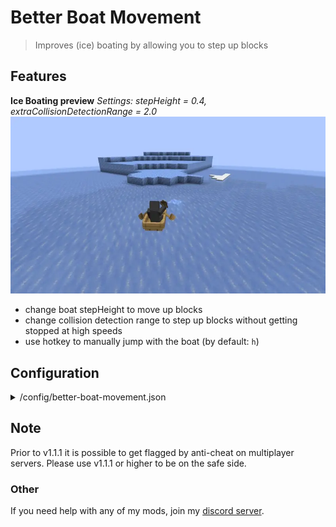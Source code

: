 # Better Boat Movement

> Improves (ice) boating by allowing you to step up blocks

## Features

**Ice Boating preview**
*Settings: stepHeight = 0.4, extraCollisionDetectionRange = 2.0*
![Ice Boating preview](https://raw.githubusercontent.com/btwonion/better-boat-movement/refs/heads/master/media/bbm-ice-boating.webp)

- change boat stepHeight to move up blocks
- change collision detection range to step up blocks without getting stopped at high speeds
- use hotkey to manually jump with the boat (by default: `h`)

## Configuration

<details>
<summary>/config/better-boat-movement.json</summary>

```json5
{
    "version": 5, // just ignore that, only for migrations
    "config": {
        "stepHeight": 0.35, // The amount of blocks you are going to be boosted when triggering a boost
        "playerEjectTicks": 200.0, // The ticks the game waits before kicking you out of a boat after the player lost control
        "boostUnderwater": true, // Toggles, whether a boat, which is underwater should be boosted upwards
        "boostOnBlocks": true, // Toggles, whether a boat, which is on a block should be boosted upwards when running against an elevation
        "boostOnIce": false, // Toggles, whether a boat, should only be boosted on blocks, when laying on an ice block.
        "boostOnWater": true, // Toggles, whether a boat, which is on water should be boosted upwards when floating against an elevation
        "onlyForPlayers": true, // Toggles, whether a boat should only be boosted when carrying a player
        "extraCollisionDetectionRange": 0.5, // Changes the detection range of a collision. Increasing this will boost a boat x blocks before actually touching the block it approaches.
        "allowJumpKeybind": false, // Toggles, whether a player should be able to jump with a boat via a keybind
        "keybindJumpHeightMultiplier": 1.5 // Specifies the multiplier that will be applied to the jump height when a player uses the keybind to jump
    }
}
```

</details>

## Note

Prior to v1.1.1 it is possible to get flagged by anti-cheat on multiplayer servers.
Please use v1.1.1 or higher to be on the safe side.

### Other

If you need help with any of my mods, join my [discord server](https://nyon.dev/discord).
